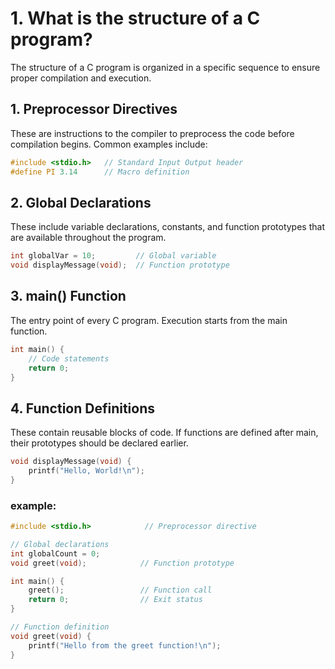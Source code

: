 # 1. What is the structure of a C program?
The structure of a C program is organized in a specific sequence to ensure proper compilation and execution.

## 1. Preprocessor Directives
These are instructions to the compiler to preprocess the code before compilation begins. Common examples include:

```c 
#include <stdio.h>   // Standard Input Output header
#define PI 3.14      // Macro definition
```

## 2. Global Declarations
These include variable declarations, constants, and function prototypes that are available throughout the program.

```c
int globalVar = 10;         // Global variable
void displayMessage(void);  // Function prototype
```

## 3. main() Function
The entry point of every C program. Execution starts from the main function.

```c
int main() {
    // Code statements
    return 0;
}
```

## 4. Function Definitions
These contain reusable blocks of code. If functions are defined after main, their prototypes should be declared earlier.

```c
void displayMessage(void) {
    printf("Hello, World!\n");
}
```


### example:

```c 
#include <stdio.h>            // Preprocessor directive

// Global declarations
int globalCount = 0;         
void greet(void);            // Function prototype

int main() {
    greet();                 // Function call
    return 0;                // Exit status
}

// Function definition
void greet(void) {
    printf("Hello from the greet function!\n");
}
```
